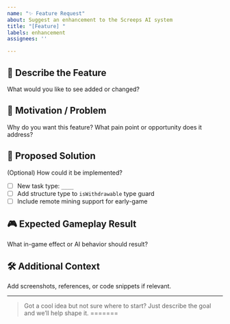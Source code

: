 ```yaml
---
name: "✨ Feature Request"
about: Suggest an enhancement to the Screeps AI system
title: "[Feature] "
labels: enhancement
assignees: ''

---
```


## 🌟 Describe the Feature

What would you like to see added or changed?

## 🧠 Motivation / Problem

Why do you want this feature? What pain point or opportunity does it address?

## 🧱 Proposed Solution

(Optional) How could it be implemented?

- [ ] New task type: `____`
- [ ] Add structure type to `isWithdrawable` type guard
- [ ] Include remote mining support for early-game

## 🎮 Expected Gameplay Result

What in-game effect or AI behavior should result?

## 🛠️ Additional Context

Add screenshots, references, or code snippets if relevant.

---

> Got a cool idea but not sure where to start? Just describe the goal and we’ll help shape it.
=======

